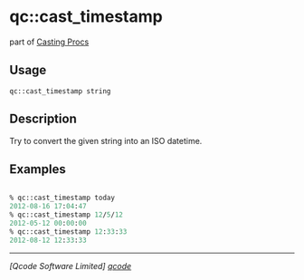 qc::cast_timestamp
==================

part of [Casting Procs](../cast.md)

Usage
-----
`qc::cast_timestamp string`

Description
-----------
Try to convert the given string into an ISO datetime.

Examples
--------
```tcl

% qc::cast_timestamp today
2012-08-16 17:04:47
% qc::cast_timestamp 12/5/12
2012-05-12 00:00:00
% qc::cast_timestamp 12:33:33 
2012-08-12 12:33:33
```

----------------------------------
*[Qcode Software Limited] [qcode]*

[qcode]: http://www.qcode.co.uk "Qcode Software"